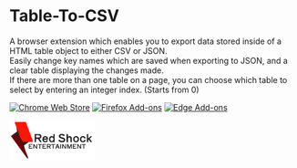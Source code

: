 # Table-To-CSV
A browser extension which enables you to export data stored inside of a HTML table object to either CSV or JSON.<br>
Easily change key names which are saved when exporting to JSON, and a clear table displaying the changes made. <br>
If there are more than one table on a page, you can choose which table to select by entering an integer index. (Starts from 0)

[![Chrome Web Store](https://img.shields.io/badge/Web%20Store-Download-lightgrey?logo=googlechrome)](https://chrome.google.com/webstore/detail/table-to-text/hgdefbnhifilgcpblpekdbcgdonjfadh)
[![Firefox Add-ons](https://img.shields.io/badge/Firefox%20Add--ons-Download-lightgrey?logo=firefoxbrowser)](https://addons.mozilla.org/en-GB/firefox/addon/table-to-text/)
[![Edge Add-ons](https://img.shields.io/badge/Edge%20Add--ons-Download-lightgrey?logo=microsoftedge)]()

<picture>
  <img alt="Red Shock Entertainment Logo" src="https://raw.githubusercontent.com/red-shock/redshockentertainment-privacy/main/rdshckmockup.png" width="150"/>
</picture>
